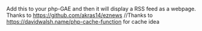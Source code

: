 Add this to your php-GAE and then it will display a RSS feed as a webpage. Thanks to
https://github.com/akras14/eznews
//Thanks to https://davidwalsh.name/php-cache-function for cache idea
